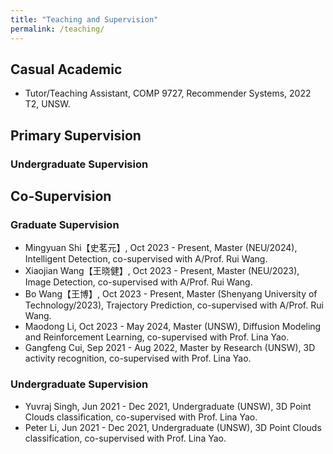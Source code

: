 ```yaml
---
title: "Teaching and Supervision"
permalink: /teaching/
---
```



<!-- ## Course ## -->

## Casual Academic

* Tutor/Teaching Assistant, COMP 9727, Recommender Systems, 2022 T2, UNSW.

## Primary Supervision
### Undergraduate Supervision

<!-- 吴春壮 4个毕设-->

## Co-Supervision

### Graduate Supervision

* Mingyuan Shi【史茗元】, Oct 2023 - Present, Master (NEU/2024), Intelligent Detection,  co-supervised with A/Prof. Rui Wang. <!-- 史元茗 -->
* Xiaojian Wang【王晓健】, Oct 2023 - Present, Master (NEU/2023), Image Detection,  co-supervised with A/Prof. Rui Wang. <!-- 王晓健 -->
* Bo Wang【王博】, Oct 2023 - Present, Master (Shenyang University of Technology/2023), Trajectory Prediction,  co-supervised with A/Prof. Rui Wang. <!-- 王博 -->
* Maodong Li, Oct 2023 - May 2024, Master (UNSW), Diffusion Modeling and Reinforcement Learning, co-supervised with Prof. Lina Yao.
* Gangfeng Cui, Sep 2021 - Aug 2022, Master by Research (UNSW), 3D activity recognition, co-supervised with Prof. Lina Yao.

### Undergraduate Supervision

* Yuvraj Singh, Jun 2021 - Dec 2021, Undergraduate (UNSW), 3D Point Clouds classification, co-supervised with Prof. Lina Yao.
* Peter Li, Jun 2021 - Dec 2021, Undergraduate (UNSW), 3D Point Clouds classification, co-supervised with Prof. Lina Yao.



<!-- alumni current-->
